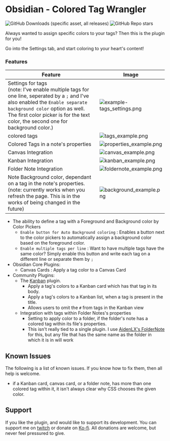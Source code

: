 # Obsidian - Colored Tag Wrangler
<span>
	<img alt="GitHub Downloads (specific asset, all releases)" src="https://img.shields.io/github/downloads/code-of-chaos/obsidian-colored_tags_wrangler/main.js">
	<img alt="GitHub Repo stars" src="https://img.shields.io/github/stars/code-of-chaos/obsidian-colored_tags_wrangler">
</span>

Always wanted to assign specific colors to your tags? Then this is the plugin for you!

Go into the Settings tab, and start coloring to your heart's content!

### Features

| Feature                                                                                                                                                                                                                                                   | Image                                                                                                                                                |
|-----------------------------------------------------------------------------------------------------------------------------------------------------------------------------------------------------------------------------------------------------------|------------------------------------------------------------------------------------------------------------------------------------------------------|
| Settings for tags <br> (note: I've enable multiple tags for one line, seperated by a `;` and I've also enabled the `Enable separate background color` option as well. The first color picker is for the text color, the second one for background color.) | ![example-tags_settings.png](https://raw.githubusercontent.com/code-of-chaos/obsidian-colored_tags_wrangler/master/assets/example-tags_settings.png) |
| colored tags                                                                                                                                                                                                                                              | ![tags_example.png](https://raw.githubusercontent.com/code-of-chaos/obsidian-colored_tags_wrangler/master/assets/example-tags.png)                   |
| Colored Tags in a note's properties                                                                                                                                                                                                                       | ![properties_example.png](https://raw.githubusercontent.com/code-of-chaos/obsidian-colored_tags_wrangler/master/assets/example-properties.png)       |
| Canvas Integration                                                                                                                                                                                                                                        | ![canvas_example.png](https://raw.githubusercontent.com/code-of-chaos/obsidian-colored_tags_wrangler/master/assets/example-canvas.png)               |
| Kanban Integration                                                                                                                                                                                                                                        | ![kanban_example.png](https://raw.githubusercontent.com/code-of-chaos/obsidian-colored_tags_wrangler/master/assets/example-kanban.png)               |
| Folder Note Integration                                                                                                                                                                                                                                   | ![foldernote_example.png](https://raw.githubusercontent.com/code-of-chaos/obsidian-colored_tags_wrangler/master/assets/example-folder_note.png)      |
| Note Background color, dependant on a tag in the note's properties. <br> (note: currently works when you refresh the page. This is in the works of being changed in the future)                                                                           | ![background_example.png](https://raw.githubusercontent.com/code-of-chaos/obsidian-colored_tags_wrangler/master/assets/example-note_background.png)  |


- The ability to define a tag with a Foreground and Background color by Color Pickers
	- `Enable button for Auto Background coloring` : Enables a button next to the color pickers to automatically assign a background color based on the foreground color.
    - `Enable multiple tags per line` : Want to have multiple tags have the same color? Simply enable this button and write each tag on a different line or separate them by `;`
- Obsidian Core Plugins:
	- Canvas Cards : Apply a tag color to a Canvas Card
- Community Plugins:
  - The [Kanban](https://github.com/mgmeyers/obsidian-kanban) plugin.
	- Apply a tag's colors to a Kanban card which has that tag in its body.
	- Apply a tag's colors to a Kanban list, when a tag is present in the title.
	- Allows users to omit the `#` from tags in the Kanban view
  - Integration with tags within Folder Notes's properties
    - Setting to apply color to a folder, if the folder's note has a colored tag within its file's properties.
    - This isn't really tied to a single plugin. I use [AidenLX's FolderNote](https://github.com/aidenlx/alx-folder-note) for this, but any file that has the same name as the folder in which it is in will work

## Known Issues
The following is a list of known issues. If you know how to fix them, then all help is welcome.
- if a Kanban card, canvas card, or a folder note, has more than one colored tag within it, it isn't always clear why CSS chooses the given color.


## Support
If you like the plugin, and would like to support its development. You can support me on [twitch](https://www.twitch.tv/andreassasdev) or donate on [Ko-fi](https://www.twitch.tv/andreassasdev).
All donations are welcome, but never feel pressured to give.
